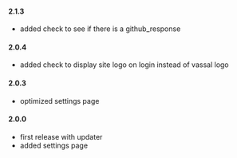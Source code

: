 #### 2.1.3
* added check to see if there is a github_response

#### 2.0.4
* added check to display site logo on login instead of vassal logo

#### 2.0.3
* optimized settings page

#### 2.0.0
* first release with updater
* added settings page
